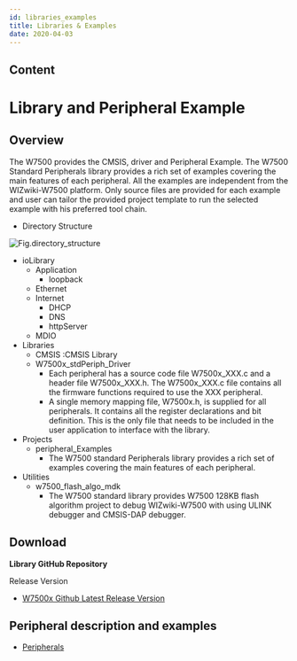 ```yaml
---
id: libraries_examples
title: Libraries & Examples
date: 2020-04-03
---
```



## Content
# Library and Peripheral Example

## Overview
The W7500 provides the CMSIS, driver and Peripheral Example.
The W7500 Standard Peripherals library provides a rich set of examples covering the main features of each peripheral. 
All the examples are independent from the WIZwiki-W7500 platform. 
Only source files are provided for each example and user can tailor the provided project template to run the selected example with his preferred tool chain. 

  - Directory Structure
  
![Fig.directory_structure](/document_framework/img/products/w7500/libsturcture.png}})

  - ioLibrary
    - Application
      - loopback
    - Ethernet
    - Internet
      - DHCP
      - DNS
      - httpServer
    - MDIO
  - Libraries
    - CMSIS :CMSIS Library
    - W7500x_stdPeriph_Driver
		- Each peripheral has a source code file W7500x_XXX.c and a header file W7500x_XXX.h. 
                  The W7500x_XXX.c file contains all the firmware functions required to use the XXX peripheral.
		- A single memory mapping file, W7500x.h, is supplied for all peripherals. 
                  It contains all the register declarations and bit definition. 
                  This is the only file that needs to be included in the user application to interface with the library.
  - Projects
    - peripheral_Examples
      - The W7500 standard Peripherals library provides a rich set of examples covering the main features of each peripheral. 
  - Utilities
    - w7500_flash_algo_mdk
      - The W7500 standard library provides W7500 128KB flash algorithm project to debug WIZwiki-W7500 with using ULINK debugger and CMSIS-DAP debugger.

## Download

**Library GitHub Repository**

Release Version

- [W7500x Github Latest Release Version](https://github.com/Wiznet/W7500x_StdPeriph_Lib)



## Peripheral description and examples
- [Peripherals](/document_framework/img/products/w7500/peripherals)
